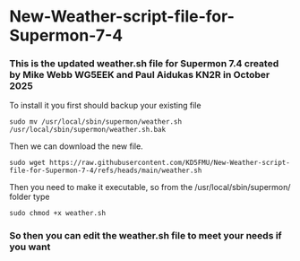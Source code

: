 # New-Weather-script-file-for-Supermon-7-4
### This is the updated weather.sh file for Supermon 7.4 created by Mike Webb WG5EEK and Paul Aidukas KN2R in October 2025 ###

To install it you first should backup your existing file
```
sudo mv /usr/local/sbin/supermon/weather.sh /usr/local/sbin/supermon/weather.sh.bak
```
Then we can download the new file.
```
sudo wget https://raw.githubusercontent.com/KD5FMU/New-Weather-script-file-for-Supermon-7-4/refs/heads/main/weather.sh
```
Then you need to make it executable, so from the /usr/local/sbin/supermon/ folder type
```
sudo chmod +x weather.sh
```

### So then you can edit the weather.sh file to meet your needs if you want ###

